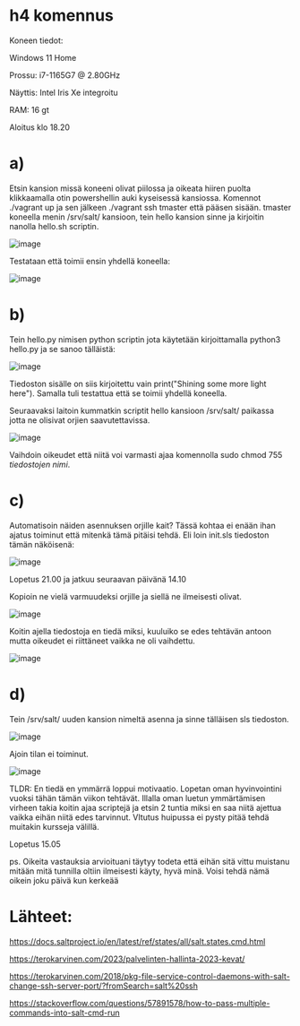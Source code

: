 # h4 komennus

Koneen tiedot:

Windows 11 Home

Prossu: i7-1165G7 @ 2.80GHz

Näyttis: Intel Iris Xe integroitu

RAM: 16 gt

Aloitus klo 18.20

# a)

Etsin kansion missä koneeni olivat piilossa ja oikeata hiiren puolta klikkaamalla otin powershellin auki kyseisessä kansiossa. Komennot ./vagrant up ja sen jälkeen ./vagrant ssh tmaster että pääsen sisään. tmaster koneella menin /srv/salt/ kansioon, tein hello kansion sinne ja kirjoitin nanolla hello.sh scriptin.

![image](https://user-images.githubusercontent.com/129611461/233856255-cace1baa-9c1d-4068-82b0-e169fdfc3a08.png)

Testataan että toimii ensin yhdellä koneella:

![image](https://user-images.githubusercontent.com/129611461/233856336-72452cfc-042d-457c-be1e-5ffe81601a0a.png)


# b)
Tein hello.py nimisen python scriptin jota käytetään kirjoittamalla python3 hello.py ja se sanoo tälläistä:

![image](https://user-images.githubusercontent.com/129611461/233852618-e4f663f8-5c20-4689-9691-6909752acc81.png)

Tiedoston sisälle on siis kirjoitettu vain print("Shining some more light here"). Samalla tuli testattua että se toimii yhdellä koneella.

Seuraavaksi laitoin kummatkin scriptit hello kansioon /srv/salt/ paikassa jotta ne olisivat orjien saavutettavissa.

![image](https://user-images.githubusercontent.com/129611461/233984138-51722968-a3c0-4982-bcfb-2e5e927a985b.png)

Vaihdoin oikeudet että niitä voi varmasti ajaa komennolla sudo chmod 755 *tiedostojen nimi*.

# c)

Automatisoin näiden asennuksen orjille kait? Tässä kohtaa ei enään ihan ajatus toiminut että mitenkä tämä pitäisi tehdä. Eli loin init.sls tiedoston tämän näköisenä:

![image](https://user-images.githubusercontent.com/129611461/233985131-8ec38dd8-5a8b-4220-8d3b-094a49a54c34.png)

Lopetus 21.00 ja jatkuu seuraavan päivänä 14.10

Kopioin ne vielä varmuudeksi orjille ja siellä ne ilmeisesti olivat.

![image](https://user-images.githubusercontent.com/129611461/233856610-92cde6bf-9d53-46aa-9dce-fac4190b70ac.png)

Koitin ajella tiedostoja en tiedä miksi, kuuluiko se edes tehtävän antoon mutta oikeudet ei riittäneet vaikka ne oli vaihdettu.

![image](https://user-images.githubusercontent.com/129611461/233985720-05db6d21-0f44-4dac-be47-99a94a70b2b5.png)

# d)

Tein /srv/salt/ uuden kansion nimeltä asenna ja sinne tälläisen sls tiedoston.

![image](https://user-images.githubusercontent.com/129611461/233990240-db97d9cf-f450-4c67-8bf1-e304f9690557.png)

Ajoin tilan ei toiminut.

![image](https://user-images.githubusercontent.com/129611461/233990355-e0e31933-b931-4e6a-bca2-46b4d875151f.png)

TLDR:
En tiedä en ymmärrä loppui motivaatio. Lopetan oman hyvinvointini vuoksi tähän tämän viikon tehtävät. Illalla oman luetun ymmärtämisen virheen takia koitin ajaa scriptejä ja etsin 2 tuntia miksi en saa niitä ajettua vaikka eihän niitä edes tarvinnut. VItutus huipussa ei pysty pitää tehdä muitakin kursseja välillä.



Lopetus 15.05

ps. Oikeita vastauksia arvioituani täytyy todeta että eihän sitä vittu muistanu mitään mitä tunnilla oltiin ilmeisesti käyty, hyvä minä. Voisi tehdä nämä oikein joku päivä kun kerkeää

# Lähteet:

https://docs.saltproject.io/en/latest/ref/states/all/salt.states.cmd.html

https://terokarvinen.com/2023/palvelinten-hallinta-2023-kevat/

https://terokarvinen.com/2018/pkg-file-service-control-daemons-with-salt-change-ssh-server-port/?fromSearch=salt%20ssh

https://stackoverflow.com/questions/57891578/how-to-pass-multiple-commands-into-salt-cmd-run


